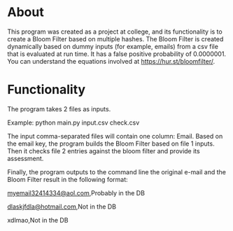 About
=====

This program was created as a project at college, and its functionality is to create a Bloom Filter based on multiple hashes.
The Bloom Filter is created dynamically based on dummy inputs (for example, emails) from a csv file that is evaluated at run time. It has a false positive probability of 0.0000001.
You can understand the equations involved at https://hur.st/bloomfilter/.

Functionality
=====

The program takes 2 files as inputs.

Example: python main.py input.csv check.csv

The input comma-separated files will contain one column: Email. Based on the email key, the program builds the Bloom Filter based on file 1 inputs.
Then it checks file 2 entries against the bloom filter and provide its assessment.

Finally, the program outputs to the command line the original e-mail and the Bloom Filter result in the following format:

myemail32414334@aol.com,Probably in the DB

dlaskjfdla@hotmail.com,Not in the DB

xdlmao,Not in the DB
